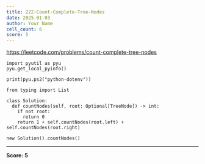 ```yaml
---
title: 222-Count-Complete-Tree-Nodes
date: 2025-01-03
author: Your Name
cell_count: 6
score: 5
---
```


https://leetcode.com/problems/count-complete-tree-nodes


```
import pyutil as pyu
pyu.get_local_pyinfo()
```


```
print(pyu.ps2("python-dotenv"))
```


```
from typing import List
```


```
class Solution:
  def countNodes(self, root: Optional[TreeNode]) -> int:
    if not root:
      return 0
    return 1 + self.countNodes(root.left) + self.countNodes(root.right)
```


```
new Solution().countNodes()
```


---
**Score: 5**